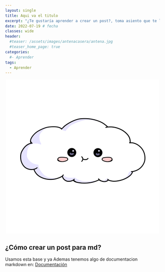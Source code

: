 ```yaml
---
layout: single
title: Aqui va el titulo
excerpt: "¿Te gustaría aprender a crear un post?, toma asiento que te lo explico." # resumen
date: 2022-07-19 # fecha
classes: wide
header:
  #teaser: /assets/images/antenacasera/antena.jpg
  #teaser_home_page: true
categories:
  #- Aprender
tags:
  - Aprender
---
```


<p align="center"> 
<img src="/assets/images/avatar.png"> 
</p>

## ¿Cómo crear un post para md?

Usamos esta base y ya
Ademas tenemos algo de documentacion markdown en:
[Documentación](https://markdown.es/sintaxis-markdown)